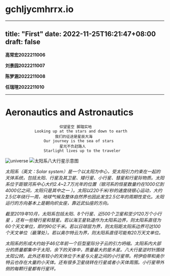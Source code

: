 # gchljycmhrrx.io
---
title: "First"
date: 2022-11-25T16:21:47+08:00
draft: false
---
**高常宏2022211006** 

**刘景园2022211007**  

**陈梦涵2022211008**  

**任瑞瑄2022211010**

---
# Aeronautics and Astronautics
                            仰望星空 脚踏实地  
                 Looking up at the stars and down to earth
                          我们的征途是星辰大海  
                     Our journey is the sea of stars
                            星光不负赶路人  
                     Starlight lives up to the traveler
![universe](https://pic2.zhimg.com/v2-72104cf39fbbfe86cfa3898885caa745_r.jpg?source=172ae18b "universe")
![太阳系八大行星示意图](https://ts1.cn.mm.bing.net/th/id/R-C.23c88bbe57ba6b60a87d1e1c17593390?rik=3PNXzwL5P43ZoQ&riu=http%3a%2f%2f5b0988e595225.cdn.sohucs.com%2fimages%2f20180120%2fe66bb0bc2947452d88c556770f24d19f.jpeg&ehk=j7lINBRFfWOEu%2fNdP7zgjH%2bHjR%2fTcon6ZeiJqmzYDrY%3d&risl=&pid=ImgRaw&r=0&sres=1&sresct=1 "太阳系八大行星示意图")

*太阳系（英文：Solar system）是一个以太阳为中心，受太阳引力约束在一起的天体系统，包括太阳、行星及其卫星、矮行星、小行星、彗星和行星际物质。太阳系位于距银河系中心大约2.4~2.7万光年的位置（银河系的恒星数量约在1000亿到4000亿之间，太阳只是其中之一 ）。太阳以220千米/秒的速度绕银心运动，大约2.5亿年绕行一周，地球气候及整体自然界也因此发生2.5亿年的周期性变化。太阳运行的方向基本上是朝向织女座，靠近武仙座的方向。*     

*截至2019年10月，太阳系包括太阳、8个行星、近500个卫星和至少120万个小行星 ，还有一些矮行星和彗星。若以海王星轨道作为太阳系边界，则太阳系直径为60个天文单位，即约90亿千米。若以日球层为界，则太阳距太阳系边界可达100个天文单位（最薄处）。若以奥尔特云为界，则太阳系直径可能有20万天文单位。*  

*太阳系的形成大约始于46亿年前一个巨型星际分子云的引力坍缩。太阳系内大部分的质量都集中于太阳，余下的天体中，质量最大的是木星。八大行星逆时针围绕太阳公转。此外还有较小的天体位于木星与火星之间的小行星带。柯伊伯带和奥尔特云也存在大量的小天体。还有很多卫星绕转在行星或者小天体周围。小行星带外侧的每颗行星都有行星环。*    

